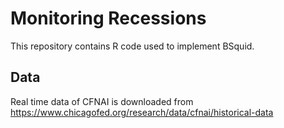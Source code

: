 # Monitoring Recessions
This repository contains R code used to implement BSquid.
## Data
Real time data of CFNAI is downloaded from https://www.chicagofed.org/research/data/cfnai/historical-data
